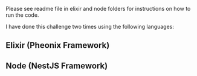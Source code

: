 Please see readme file in elixir and node folders for instructions on how to run the code.

I have done this challenge two times using the following languages:

## Elixir (Pheonix Framework)
## Node (NestJS Framework)
